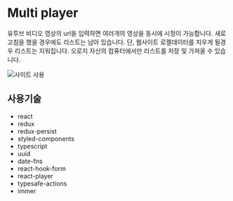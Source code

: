 # Multi player
유투브 비디오 영상의 url을 입력하면 여러개의 영상을 동시에 시청이 가능합니다.
새로고침을 했을 경우에도 리스트는 남아 있습니다.
단, 웹사이트 로켈데이터를 지우게 될경우 리스트는 지워집니다.
오로지 자신의 컴퓨터에서만 리스트를 저장 및 가져올 수 있습니다.

![사이트 사용](assets/readme-play.gif)

## 사용기술
- react
- redux
- redux-persist
- styled-components
- typescript
- uuid
- date-fns
- react-hook-form
- react-player
- typesafe-actions
- immer

